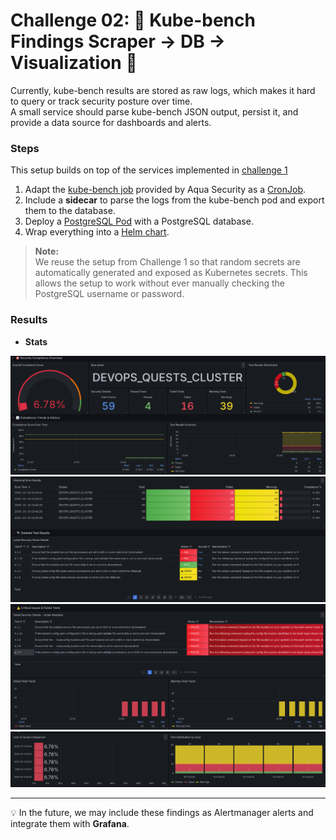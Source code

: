 # Challenge 02: 🧭 Kube-bench Findings Scraper → DB → Visualization 🔐

Currently, kube-bench results are stored as raw logs, which makes it hard to query or track security posture over time.  
A small service should parse kube-bench JSON output, persist it, and provide a data source for dashboards and alerts.

### Steps

This setup builds on top of the services implemented in [challenge 1](../01-tls-cert-automation/README.md)

1. Adapt the [kube-bench job](https://github.com/aquasecurity/kube-bench/blob/main/job.yaml) provided by Aqua Security as a [CronJob](../../../deployment/applications/namespaces/security/kube-bench-exporter/templates/bench-export-cron-job.yaml).  
2. Include a **sidecar** to parse the logs from the kube-bench pod and export them to the database.  
3. Deploy a [PostgreSQL Pod](../../../deployment/applications/namespaces/security/kube-bench-exporter/templates/pg-deployment.yaml) with a PostgreSQL database.  
4. Wrap everything into a [Helm chart](../../../deployment/applications/namespaces/security/kube-bench-exporter/values.yaml).

> **Note:**  
> We reuse the setup from Challenge 1 so that random secrets are automatically generated and exposed as Kubernetes secrets. This allows the setup to work without ever manually checking the PostgreSQL username or password.

### Results

- **Stats**

![alt text](../imgs/02-sec-01.png) <br />
![alt text](../imgs/02-sec-02.png) <br />
![alt text](../imgs/02-sec-03.png) <br />
![alt text](../imgs/02-sec-04.png) <br />



---

💡 In the future, we may include these findings as Alertmanager alerts and integrate them with **Grafana**.
